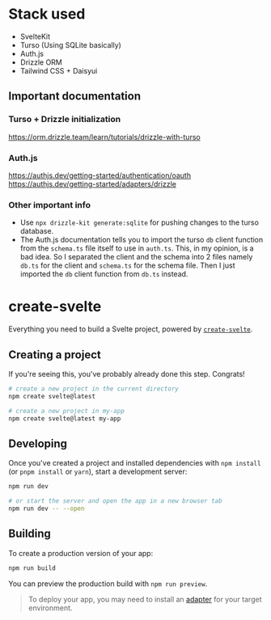 # Stack used
- SvelteKit
- Turso (Using SQLite basically)
- Auth.js
- Drizzle ORM
- Tailwind CSS + Daisyui

## Important documentation

### Turso + Drizzle initialization
https://orm.drizzle.team/learn/tutorials/drizzle-with-turso

### Auth.js
https://authjs.dev/getting-started/authentication/oauth<br>
https://authjs.dev/getting-started/adapters/drizzle

### Other important info

- Use `npx drizzle-kit generate:sqlite` for pushing changes to the turso database.
- The Auth.js documentation tells you to import the turso `db` client function from the `schema.ts` file itself to use in `auth.ts`. This, in my opinion, is a bad idea. So I separated the client and the schema into 2 files namely `db.ts` for the client and `schema.ts` for the schema file. Then I just imported the `db` client function from `db.ts` instead. 


# create-svelte

Everything you need to build a Svelte project, powered by [`create-svelte`](https://github.com/sveltejs/kit/tree/main/packages/create-svelte).

## Creating a project

If you're seeing this, you've probably already done this step. Congrats!

```bash
# create a new project in the current directory
npm create svelte@latest

# create a new project in my-app
npm create svelte@latest my-app
```

## Developing

Once you've created a project and installed dependencies with `npm install` (or `pnpm install` or `yarn`), start a development server:

```bash
npm run dev

# or start the server and open the app in a new browser tab
npm run dev -- --open
```

## Building

To create a production version of your app:

```bash
npm run build
```

You can preview the production build with `npm run preview`.

> To deploy your app, you may need to install an [adapter](https://kit.svelte.dev/docs/adapters) for your target environment.
